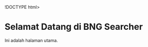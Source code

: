 !DOCTYPE html>
<html>
<head>
  <title>BNG Searcher</title>
</head>
<body>
  <h1>Selamat Datang di BNG Searcher</h1>
  <p>Ini adalah halaman utama.</p>
</body>
</html>
